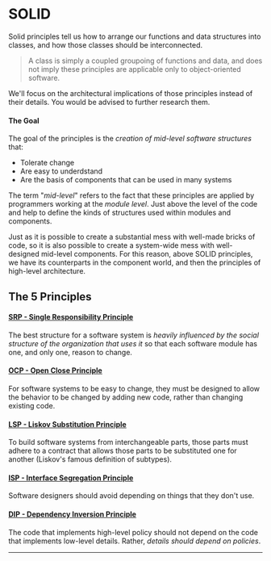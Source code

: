 # SOLID

Solid principles tell us how to arrange our functions and data structures into classes, and how those classes should be interconnected.

> A  class is simply a coupled groupoing of functions and data, and does not imply these principles are applicable only to object-oriented software.

We'll focus on the architectural implications of those principles instead of their details. You would be advised to further research them.

#### The Goal

The goal of the principles is the _creation of mid-level software structures_ that:

* Tolerate change
* Are easy to underdstand
* Are the basis of components that can be used in many systems

The term "_mid-level_" refers to the fact that these principles are applied by programmers working at the _module level_. Just above the level of the code and help to define the kinds of structures used within modules and components.

Just as it is possible to create a substantial mess with well-made bricks of code, so it is also possible to create a system-wide mess with well-designed mid-level components. For this reason, above SOLID principles, we have its counterparts in the component world, and then the principles of high-level architecture.

## The 5 Principles

#### [SRP - Single Responsibility Principle](./SRP.md)

The best structure for a software system is _heavily influenced by the social structure of the organization that uses it_ so that each software module has one, and only one, reason to change.

#### [OCP - Open Close Principle](./OCP.md)

For software systems to be easy to change, they must be designed to allow the behavior to be changed by adding new code, rather than changing existing code.

#### [LSP - Liskov Substitution Principle](./LSP.md)

To build software systems from interchangeable parts, those parts must adhere to a contract that allows those parts to be substituted one for another (Liskov's famous definition of subtypes).

#### [ISP - Interface Segregation Principle](./ISP.md)

Software designers should avoid depending on things that they don't use.

#### [DIP - Dependency Inversion Principle](./DIP.md)

The code that implements high-level policy should not depend on the code that implements low-level details. Rather, _details should depend on policies_.

---